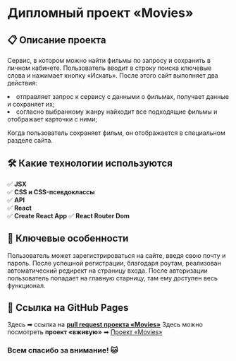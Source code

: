 # Дипломный проект «Movies»

## 📋 Описание проекта

Сервис, в котором можно найти фильмы по запросу и сохранить в личном кабинете. Пользователь вводит в строку поиска ключевые слова и нажимает кнопку «Искать». После этого сайт выполняет два действия:
<li> отправляет запрос к сервису с данными о фильмах, получает данные и сохраняет их;
<li> согласно выбранному жанру найходит все подходящие фильмы и отображает карточки с ними;

Когда пользователь сохраняет фильм, он отображается в специальном разделе сайта.

## 🛠 Какие технологии используются

✅ **JSX**  
✅ **CSS и CSS-псевдоклассы**  
✅ **API**  
✅ **React**  
✅ **Create React App**
✅ **React Router Dom**

## 👑 Ключевые особенности
Пользователь может зарегистрироваться на сайте, введя свою почту и пароль. После успешной регистрации, благодаря роутам, реализован автоматический  редирект на страницу входа. После авторизации пользователь попадает на главную старницу, там ему доступен весь функционал.
 
## 🔗 Ссылка на GitHub Pages
 Здесь ➡ ссылка на **[pull request проекта «Movies»](https://github.com/MaksimYakushenkov/movies-explorer-frontend/pull/2)**
 Здесь можно посмотреть **проект «вживую»** ➡ [Проект «Movies»](https://diplomayakushenkovm.nomoredomains.sbs)

### Всем спасибо за внимание! 🐱

